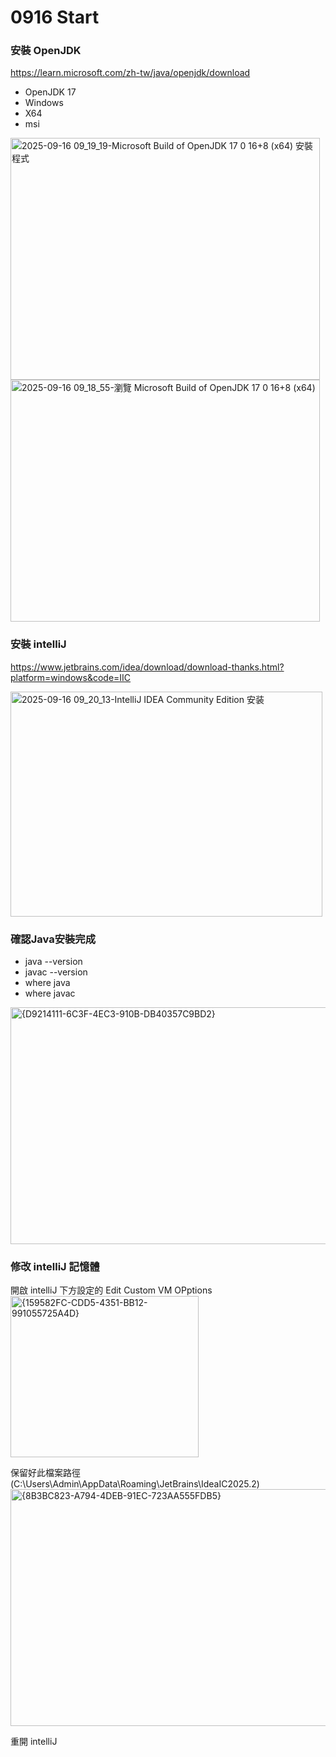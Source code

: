 # 0916 Start

### 安裝 OpenJDK

https://learn.microsoft.com/zh-tw/java/openjdk/download
* OpenJDK 17  
* Windows  
* X64  
* msi  

<img width="495" height="387" alt="2025-09-16 09_19_19-Microsoft Build of OpenJDK  17 0 16+8 (x64) 安裝程式" src="https://github.com/user-attachments/assets/4e887bc0-8050-473d-9a4e-8d9b7d8329aa" />
<img width="495" height="387" alt="2025-09-16 09_18_55-瀏覽 Microsoft Build of OpenJDK  17 0 16+8 (x64)" src="https://github.com/user-attachments/assets/cad347a5-515a-408a-acc5-514cd783059f" />

### 安裝 intelliJ

https://www.jetbrains.com/idea/download/download-thanks.html?platform=windows&code=IIC

<img width="499" height="360" alt="2025-09-16 09_20_13-IntelliJ IDEA Community Edition 安装" src="https://github.com/user-attachments/assets/bffa7f3e-cf79-4149-8aac-4cc3fbc6f1be" />

### 確認Java安裝完成

* java --version  
* javac --version  
* where java  
* where javac  

<img width="811" height="379" alt="{D9214111-6C3F-4EC3-910B-DB40357C9BD2}" src="https://github.com/user-attachments/assets/3f562553-dd67-496c-bbca-1d83ada418d3" />
 

### 修改 intelliJ 記憶體

開啟 intelliJ 下方設定的 Edit Custom VM OPptions  
<img width="301" height="258" alt="{159582FC-CDD5-4351-BB12-991055725A4D}" src="https://github.com/user-attachments/assets/7db7c8b7-87cc-418b-b433-7014b8c73248" />

保留好此檔案路徑 (C:\Users\Admin\AppData\Roaming\JetBrains\IdeaIC2025.2)  
<img width="676" height="379" alt="{8B3BC823-A794-4DEB-91EC-723AA555FDB5}" src="https://github.com/user-attachments/assets/da2a3962-8b57-4f5f-9162-d529540a69d7" />

重開 intelliJ  



```html
```
